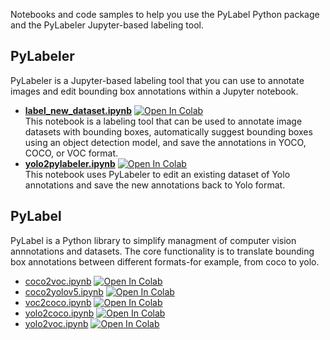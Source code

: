 Notebooks and code samples to help you use the PyLabel Python package and the PyLabeler Jupyter-based labeling tool. 

## PyLabeler 
PyLabeler is a Jupyter-based labeling tool that you can use to annotate images and edit bounding box annotations within a Jupyter notebook. 
- [**label_new_dataset.ipynb**](https://github.com/pylabel-project/samples/blob/main/label_new_dataset.ipynb) <a href="https://colab.research.google.com/github/pylabel-project/samples/blob/main/label_new_dataset.ipynb" target="_parent"><img src="https://colab.research.google.com/assets/colab-badge.svg" alt="Open In Colab"/></a><br>This notebook is a labeling tool that can be used to annotate image datasets with bounding boxes, automatically suggest bounding boxes using an object detection model, and save the annotations in YOCO, COCO, or VOC format.
- [**yolo2pylabeler.ipynb**](https://github.com/pylabel-project/samples/blob/main/yolo2pylabeler.ipynb) <a href="https://colab.research.google.com/github/pylabel-project/samples/blob/main/yolo2pylabeler.ipynb" target="_parent"><img src="https://colab.research.google.com/assets/colab-badge.svg" alt="Open In Colab"/></a><br>This notebook uses PyLabeler to edit an existing dataset of Yolo annotations and save the new annotations back to Yolo format.

## PyLabel
PyLabel is a Python library to simplify managment of computer vision annnotations and datasets. The core functionality is to translate bounding box annotations between different formats-for example, from coco to yolo.
- [coco2voc.ipynb](https://github.com/pylabel-project/samples/blob/main/coco2voc.ipynb) <a href="https://colab.research.google.com/github/pylabel-project/samples/blob/main/coco2voc.ipynb" target="_parent"><img src="https://colab.research.google.com/assets/colab-badge.svg" alt="Open In Colab"/></a>
- [coco2yolov5.ipynb](https://github.com/pylabel-project/samples/blob/main/coco2yolov5.ipynb) <a href="https://colab.research.google.com/github/pylabel-project/samples/blob/main/coco2yolov5.ipynb" target="_parent"><img src="https://colab.research.google.com/assets/colab-badge.svg" alt="Open In Colab"/></a>
- [voc2coco.ipynb](https://github.com/pylabel-project/samples/blob/main/voc2coco.ipynb) <a href="https://colab.research.google.com/github/pylabel-project/samples/blob/main/voc2coco.ipynb" target="_parent"><img src="https://colab.research.google.com/assets/colab-badge.svg" alt="Open In Colab"/></a>
- [yolo2coco.ipynb](https://github.com/pylabel-project/samples/blob/main/yolo2coco.ipynb) <a href="https://colab.research.google.com/github/pylabel-project/samples/blob/main/yolo2coco.ipynb" target="_parent"><img src="https://colab.research.google.com/assets/colab-badge.svg" alt="Open In Colab"/></a>
- [yolo2voc.ipynb](https://github.com/pylabel-project/samples/blob/main/yolo2voc.ipynb) <a href="https://colab.research.google.com/github/pylabel-project/samples/blob/main/yolo2voc.ipynb" target="_parent"><img src="https://colab.research.google.com/assets/colab-badge.svg" alt="Open In Colab"/></a>

